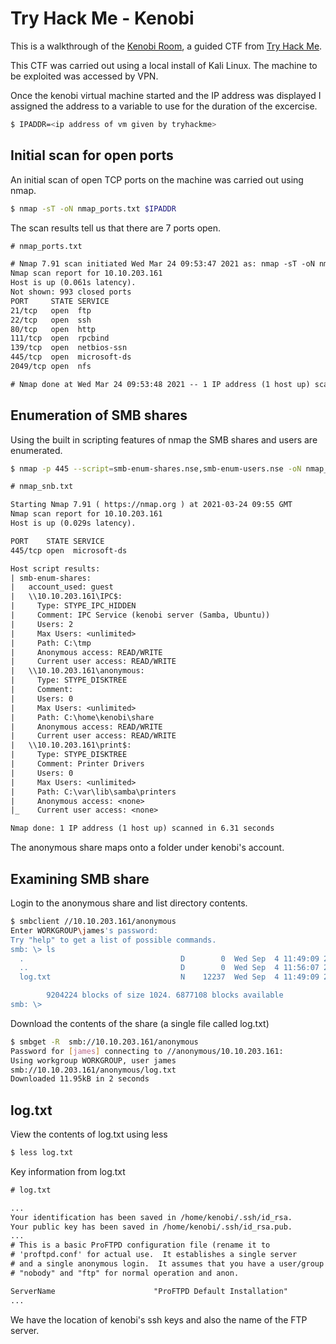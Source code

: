 # Try Hack Me - Kenobi

This is a walkthrough of the [Kenobi Room](https://tryhackme.com/room/kenobi), a guided CTF from [Try Hack Me](https://tryhackme.com/).

This CTF was carried out using a local install of Kali Linux. The machine to be exploited was accessed by VPN.

Once the kenobi virtual machine started and the IP address was displayed I assigned the address to a variable to use for the duration of the excercise.

```bash
$ IPADDR=<ip address of vm given by tryhackme>
```
## Initial scan for open ports
An initial scan of open TCP ports on the machine was carried out using nmap.

```bash
$ nmap -sT -oN nmap_ports.txt $IPADDR
```

The scan results tell us that there are 7 ports open.

```txt
# nmap_ports.txt

# Nmap 7.91 scan initiated Wed Mar 24 09:53:47 2021 as: nmap -sT -oN nmap_ports.txt 10.10.203.161
Nmap scan report for 10.10.203.161
Host is up (0.061s latency).
Not shown: 993 closed ports
PORT     STATE SERVICE
21/tcp   open  ftp
22/tcp   open  ssh
80/tcp   open  http
111/tcp  open  rpcbind
139/tcp  open  netbios-ssn
445/tcp  open  microsoft-ds
2049/tcp open  nfs

# Nmap done at Wed Mar 24 09:53:48 2021 -- 1 IP address (1 host up) scanned in 0.91 seconds
```
## Enumeration of SMB shares
Using the built in scripting features of nmap the SMB shares and users are enumerated.

```bash
$ nmap -p 445 --script=smb-enum-shares.nse,smb-enum-users.nse -oN nmap_snb.txt $IPADDR
```

```txt
# nmap_snb.txt

Starting Nmap 7.91 ( https://nmap.org ) at 2021-03-24 09:55 GMT
Nmap scan report for 10.10.203.161
Host is up (0.029s latency).

PORT    STATE SERVICE
445/tcp open  microsoft-ds

Host script results:
| smb-enum-shares: 
|   account_used: guest
|   \\10.10.203.161\IPC$: 
|     Type: STYPE_IPC_HIDDEN
|     Comment: IPC Service (kenobi server (Samba, Ubuntu))
|     Users: 2
|     Max Users: <unlimited>
|     Path: C:\tmp
|     Anonymous access: READ/WRITE
|     Current user access: READ/WRITE
|   \\10.10.203.161\anonymous: 
|     Type: STYPE_DISKTREE
|     Comment: 
|     Users: 0
|     Max Users: <unlimited>
|     Path: C:\home\kenobi\share
|     Anonymous access: READ/WRITE
|     Current user access: READ/WRITE
|   \\10.10.203.161\print$: 
|     Type: STYPE_DISKTREE
|     Comment: Printer Drivers
|     Users: 0
|     Max Users: <unlimited>
|     Path: C:\var\lib\samba\printers
|     Anonymous access: <none>
|_    Current user access: <none>

Nmap done: 1 IP address (1 host up) scanned in 6.31 seconds
```
The anonymous share maps onto a folder under kenobi's account.

## Examining SMB share
Login to the anonymous share and list directory contents.

```bash
$ smbclient //10.10.203.161/anonymous
Enter WORKGROUP\james's password: 
Try "help" to get a list of possible commands.
smb: \> ls
  .                                   D        0  Wed Sep  4 11:49:09 2019
  ..                                  D        0  Wed Sep  4 11:56:07 2019
  log.txt                             N    12237  Wed Sep  4 11:49:09 2019

		9204224 blocks of size 1024. 6877108 blocks available
smb: \> 
```

Download the contents of the share (a single file called log.txt)

```bash
$ smbget -R  smb://10.10.203.161/anonymous                                                                                                                         1 ⨯
Password for [james] connecting to //anonymous/10.10.203.161: 
Using workgroup WORKGROUP, user james
smb://10.10.203.161/anonymous/log.txt                                                                                                                                    
Downloaded 11.95kB in 2 seconds
```

## log.txt
View the contents of log.txt using less
```bash
$ less log.txt
```
Key information from log.txt
```txt
# log.txt

...
Your identification has been saved in /home/kenobi/.ssh/id_rsa.
Your public key has been saved in /home/kenobi/.ssh/id_rsa.pub.
...
# This is a basic ProFTPD configuration file (rename it to 
# 'proftpd.conf' for actual use.  It establishes a single server
# and a single anonymous login.  It assumes that you have a user/group
# "nobody" and "ftp" for normal operation and anon.

ServerName                      "ProFTPD Default Installation"
...

```
We have the location of kenobi's ssh keys and also the name of the FTP server.



